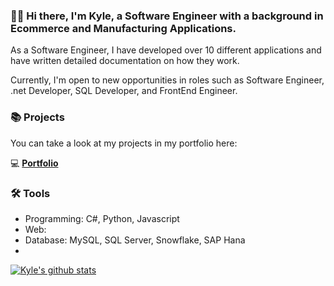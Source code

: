 ### 🙋‍♂️ Hi there, I'm Kyle, a Software Engineer with a background in Ecommerce and Manufacturing Applications. 

As a Software Engineer, I have developed over 10 different applications and have written detailed documentation on how they work.

Currently, I'm open to new opportunities in roles such as Software Engineer, .net Developer, SQL Developer, and FrontEnd Engineer.


### 📚 Projects

You can take a look at my projects in my portfolio here:

💻 **[Portfolio](https://github.com/KyleWong613/KJSite/blob/main/README.md)**


### 🛠️ Tools

- Programming: C#, Python, Javascript
- Web: 
- Database:  MySQL, SQL Server, Snowflake, SAP Hana
- 


[![Kyle's github stats](https://github-readme-stats.vercel.app/api?username=kylewong613&count_private=true&show_icons=true&hide=contribs,issues)](https://github.com/anuraghazra/github-readme-stats)



<!--
**KyleWong613/KyleWong613** is a ✨ _special_ ✨ repository because its `README.md` (this file) appears on your GitHub profile.

Here are some ideas to get you started:

- 🔭 I’m currently working on ...
- 🌱 I’m currently learning ...
- 👯 I’m looking to collaborate on ...
- 🤔 I’m looking for help with ...
- 💬 Ask me about ...
- 📫 How to reach me: ...
- 😄 Pronouns: ...
- ⚡ Fun fact: ...
-->
